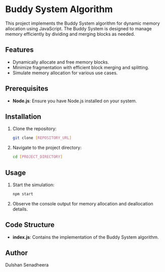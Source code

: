 # Buddy System Algorithm

This project implements the Buddy System algorithm for dynamic memory allocation using JavaScript. The Buddy System is designed to manage memory efficiently by dividing and merging blocks as needed.

## Features
- Dynamically allocate and free memory blocks.
- Minimize fragmentation with efficient block merging and splitting.
- Simulate memory allocation for various use cases.

## Prerequisites
- **Node.js**: Ensure you have Node.js installed on your system.

## Installation
1. Clone the repository:
   ```bash
   git clone [REPOSITORY_URL]
   ```
2. Navigate to the project directory:
   ```bash
   cd [PROJECT_DIRECTORY]
   ```

## Usage
1. Start the simulation:
   ```bash
   npm start
   ```
2. Observe the console output for memory allocation and deallocation details.

## Code Structure
- **index.js**: Contains the implementation of the Buddy System algorithm.


## Author
Dulshan Senadheera
